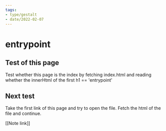 ```yaml
---
tags:
- type/gestalt
- date/2022-02-07
---
```


# entrypoint
## Test of this page
Test whether this page is the index by fetching index.html and reading whether the innerHtml of the first h1 == 'entrypoint'

## Next test
Take the first link of this page and try to open the file. Fetch the html of the file and continue.

[[Note link]]


